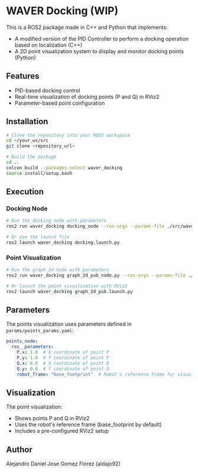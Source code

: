 # WAVER Docking (WIP)

This is a ROS2 package made in C++ and Python that implements:
- A modified version of the PID Controller to perform a docking operation based on localization (C++)
- A 2D point visualization system to display and monitor docking points (Python)

## Features
- PID-based docking control
- Real-time visualization of docking points (P and Q) in RViz2
- Parameter-based point configuration

## Installation
```bash
# Clone the repository into your ROS2 workspace
cd ~/your_ws/src
git clone <repository_url>

# Build the package
cd ..
colcon build --packages-select waver_docking
source install/setup.bash
```

## Execution

### Docking Node
```bash
# Run the docking node with parameters
ros2 run waver_docking docking_node --ros-args --params-file ./src/waver_docking/params/docking_params.yaml

# Or use the launch file
ros2 launch waver_docking docking.launch.py
```

### Point Visualization
```bash
# Run the graph_2d node with parameters
ros2 run waver_docking graph_2d_pub_node.py --ros-args --params-file ./src/waver_docking/params/points_params.yaml

# Or launch the point visualization with RViz2
ros2 launch waver_docking graph_2d_pub.launch.py
```

## Parameters
The points visualization uses parameters defined in `params/points_params.yaml`:
```yaml
points_node:
  ros__parameters:
    P.x: 1.0  # X coordinate of point P
    P.y: 1.0  # Y coordinate of point P
    Q.x: 0.0  # X coordinate of point Q
    Q.y: 0.0  # Y coordinate of point Q
    robot_frame: "base_footprint"  # Robot's reference frame for visualization
```

## Visualization
The point visualization:
- Shows points P and Q in RViz2
- Uses the robot's reference frame (base_footprint by default)
- Includes a pre-configured RViz2 setup

## Author
Alejandro Daniel Jose Gomez Florez (aldajo92)
